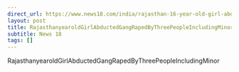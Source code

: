 ```yaml
---
direct_url: https://www.news18.com/india/rajasthan-16-year-old-girl-abducted-gang-raped-by-three-people-including-minor-8671234.html
layout: post
title: RajasthanyearoldGirlAbductedGangRapedByThreePeopleIncludingMinor
subtitle: News 18
tags: []
---
```


RajasthanyearoldGirlAbductedGangRapedByThreePeopleIncludingMinor
